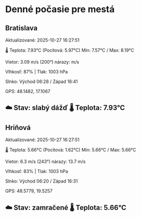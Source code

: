 ﻿# Denné počasie pre mestá

## Bratislava
Aktualizované: 2025-10-27 16:27:51

🌡️ Teplota: 7.93°C 
(Pocitová: 5.97°C)
Min: 7.57°C / Max: 8.19°C

Vietor: 3.09 m/s    (200°) 
nárazy:  m/s

Vlhkosť: 87% | Tlak: 1003 hPa

Slnko: Východ 06:28 / Západ 16:41

GPS: 48.1482, 17.1067

☁️ Stav: slabý dážď        🌡️ Teplota: 7.93°C
---

## Hriňová
Aktualizované: 2025-10-27 16:27:51

🌡️ Teplota: 5.66°C 
(Pocitová: 1.62°C)
Min: 5.66°C / Max: 5.66°C

Vietor: 6.3 m/s (243°)
nárazy: 13.7 m/s

Vlhkosť: 83% | Tlak: 1003 hPa

Slnko: Východ 06:20 / Západ 16:31

GPS: 48.5779, 19.5257

☁️ Stav: zamračené        🌡️ Teplota: 5.66°C
---
